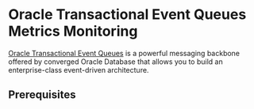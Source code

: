 # Oracle Transactional Event Queues Metrics Monitoring

[Oracle Transactional Event Queues](https://docs.oracle.com/en/database/oracle/oracle-database/21/adque/index.html) is a powerful messaging backbone offered by converged Oracle Database that allows you to build an enterprise-class event-driven architecture. 

## Prerequisites
